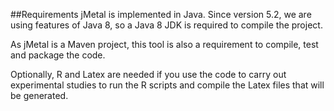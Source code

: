 <!--<div id='id-requirements'/>-->
##Requirements
jMetal is implemented in Java. Since version 5.2, we are using features of Java 8, so a Java 8 JDK is required to compile the project. 

As jMetal is a Maven project, this tool is also a requirement to compile, test and package the code.

Optionally, R and Latex are needed if you use the code to carry out experimental studies to run the R scripts and compile the Latex files that will be generated.